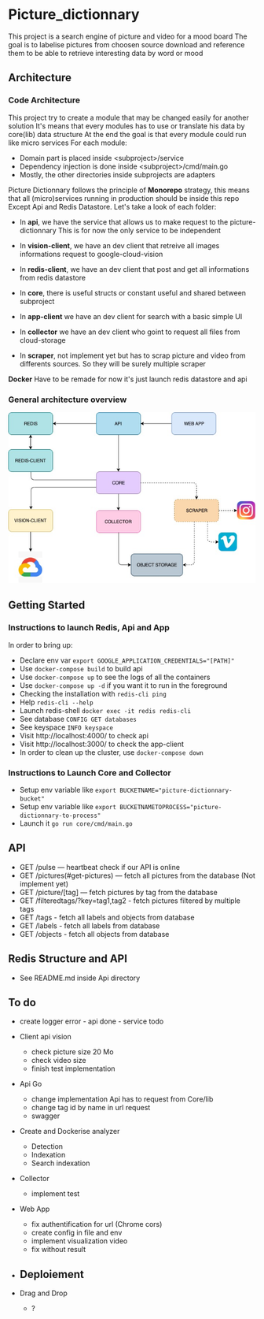 # Picture_dictionnary

This project is a search engine of picture and video for a mood board
The goal is to labelise pictures from choosen source download and reference them to be able to retrieve interesting data by word or mood

## Architecture

### Code Architecture

This project try to create a module that may  be changed easily for another solution
It's means that every modules has to use or translate his data by core(lib) data structure
At the end the goal is that every module could run like micro services
For each module:

*  Domain part is placed inside \<subproject\>/service
*  Dependency injection is done inside \<subproject\>/cmd/main.go
*  Mostly, the other directories inside subprojects are adapters

Picture Dictionnary follows the principle of **Monorepo** strategy, this means that all (micro)services running in production should be inside this repo Except Api and Redis Datastore. Let's take a look of each folder:

* In **api**, we have the service that allows us to make request to the picture-dictionnary
This is for now the only service to be independent

* In **vision-client**, we have an dev client that retreive all images informations request to google-cloud-vision

* In **redis-client**, we have an dev client that post and get all informations from redis datastore

* In **core**, there is useful structs or constant useful and shared between subproject

* In **app-client** we have an dev client for search with a basic simple UI

* In **collector** we have an dev client who goint to request all files from cloud-storage

* In **scraper**, not implement yet but has to scrap picture and video from differents sources. So they will be surely multiple scraper

**Docker** Have to be remade for now it's just launch redis datastore and api

### General architecture overview

![Architecture](docs/Architecture.jpg)

## Getting Started

### Instructions to launch Redis, Api and App

In order to bring up:
- Declare env var `export GOOGLE_APPLICATION_CREDENTIALS="[PATH]"`
- Use `docker-compose build` to build api
- Use `docker-compose up` to see the logs of all the containers
- Use `docker-compose up -d` if you want it to run in the foreground
- Checking the installation with `redis-cli ping`
- Help `redis-cli --help`
- Launch redis-shell `docker exec -it redis redis-cli`
- See database `CONFIG GET databases`
- See keyspace `INFO keyspace`
- Visit http://localhost:4000/ to check api
- Visit http://localhost:3000/ to check the app-client
- In order to clean up the cluster, use `docker-compose down`

### Instructions to Launch Core and Collector

 - Setup env variable like `export BUCKETNAME="picture-dictionnary-bucket"`
 - Setup env variable like `export BUCKETNAMETOPROCESS="picture-dictionnary-to-process"`
 - Launch it `go run core/cmd/main.go`

## API

- GET /pulse — heartbeat check if our API is online
- GET /pictures(#get-pictures) — fetch all pictures from the database (Not implement yet)
- GET /picture/[tag] — fetch pictures by tag from the database
- GET /filteredtags/?key=tag1,tag2 - fetch pictures filtered by multiple tags
- GET /tags - fetch all labels and objects from database
- GET /labels - fetch all labels from database
- GET /objects - fetch all objects from database

## Redis Structure and API

- See README.md inside Api directory

## To do

- create logger error - api done - service todo

* Client api vision
    - check picture size 20 Mo
    - check video size
    - finish test implementation

* Api Go
    - change implementation Api has to request from Core/lib
    - change tag id by name in url request
    - swagger

* Create and Dockerise analyzer
    - Detection
    - Indexation
    - Search indexation

* Collector
    - implement test

* Web App
    - fix authentification for url (Chrome cors)
    - create config in file and env
    - implement visualization video
    - fix without result

* Deploiement
    - 

* Drag and Drop
    - ?